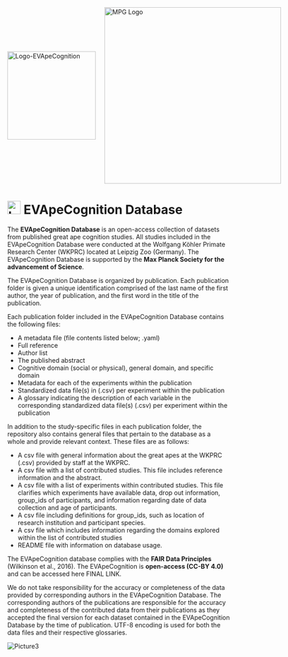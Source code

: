 <div style="display: flex; align-items: center; gap: 20px;">
  <img src="https://github.com/user-attachments/assets/cee0bb16-3166-4109-b489-e646159b40c3" alt="Logo-EVApeCognition" width="200">
  <img src="https://github.com/user-attachments/assets/95ab6ca5-f04a-4c9e-a2c5-0467faba852d" alt="MPG Logo" width="400">
</div>



 # <img src="https://github.com/user-attachments/assets/cee0bb16-3166-4109-b489-e646159b40c3" alt="Logo-EVApeCognition" width="30"> EVApeCognition Database

The **EVApeCognition Database** is an open-access collection of datasets from published great ape cognition studies. All studies included in the EVApeCognition Database were conducted at the Wolfgang Köhler Primate Research Center (WKPRC) located at Leipzig Zoo (Germany). The EVApeCognition Database is supported by the  **Max Planck Society for the advancement of Science**. 

The EVApeCognition Database is organized by publication. Each publication folder is given a unique identification comprised of the last name of the first author, the year of publication, and the first word in the title of the publication. 

Each publication folder included in the EVApeCognition Database contains the following files:
  - A metadata file (file contents listed below; .yaml) 
  - Full reference
  - Author list
  - The published abstract
  - Cognitive domain (social or physical), general domain, and specific domain  
  - Metadata for each of the experiments within the publication
  - Standardized data file(s) in (.csv) per experiment within the publication
  - A glossary indicating the description of each variable in the corresponding standardized data file(s) (.csv) per experiment within the publication

In addition to the study-specific files in each publication folder, the repository also contains general files that pertain to the database as a whole and provide relevant context. These files are as follows:
  - A csv file with general information about the great apes at the WKPRC (.csv) provided by staff at the WKPRC. 
  - A csv file with a list of contributed studies. This file includes reference information and the abstract. 
  - A csv file with a list of experiments within contributed studies. This file clarifies which experiments have available data, drop out information, group_ids of participants, and information regarding date of data collection and age of participants.
  - A csv file including definitions for group_ids,  such as location of research institution and participant species.
  - A csv file which includes information regarding the domains explored within the list of contributed studies
  - README file with information on database usage.

The EVApeCognition database complies with the **FAIR Data Principles** (Wilkinson et al., 2016). The EVApeCognition is **open-access (CC-BY 4.0)** and can be accessed here FINAL LINK. 

We do not take responsibility for the accuracy or completeness of the data provided by corresponding authors in the EVApeCognition Database. The corresponding authors of the publications are responsible for the accuracy and completeness of the contributed data from their publications as they accepted the final version for each dataset contained in the EVApeCognition Database by the time of publication. UTF-8 encoding is used for both the data files and their respective glossaries. 

![Picture3](https://github.com/user-attachments/assets/2e1504be-2197-4979-9413-a094062ed067)
